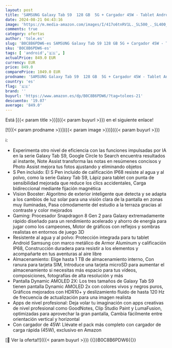 ```yaml
---
layout: post
title: 'SAMSUNG Galaxy Tab S9  128 GB  5G + Cargador 45W - Tablet Android con IA  Ranura MicroSD  S Pen Incluido  Beige  Versión Española '
date: 2024-08-21 04:43:16
image: 'https://m.media-amazon.com/images/I/417o6tnRV1L._SL500_._SL400_.jpg'
comments: true
category: ofertas
author: 'tole.es'
slug: 'B0C8B6PDW6-es SAMSUNG Galaxy Tab S9 128 GB 5G + Cargador 45W - Tablet...'
sku: 'B0C8B6PDW6-es'
tags: [ 'android','🇪🇸', ]
actualPrice: 849.0 EUR
currency: EUR
price: 849.0
comparePrice: 1049.0 EUR
prodname: 'SAMSUNG Galaxy Tab S9  128 GB  5G + Cargador 45W - Tablet Android con IA  Ranura MicroSD  S Pen Incluido  Beige  Versión Española '
country: 'es'
flag: '🇪🇸'
brand: ''
buyurl: 'https://www.amazon.es/dp/B0C8B6PDW6/?tag=tolees-21'
descuento: '19.07'
average: '849.0'
---
```


Está [{{< param title >}}]({{< param buyurl >}}) en el siguiente enlace!

[![{{< param prodname >}}]({{< param image >}})]({{< param buyurl >}})

ℹ️:

- Experimenta otro nivel de eficiencia con las funciones impulsadas por IA en la serie Galaxy Tab S9, Google Circle to Search encuentra resultados al instante, Note Assist transforma las notas en resúmenes concisos y Photo Assist mejora tus fotos ajustando y eliminando objetos
- S Pen incluido: El S Pen incluido de calificación IP68 resiste al agua y al polvo, como la serie Galaxy Tab S9, Lápiz para tablet con punta de sensibilidad mejorada que reduce los clics accidentales, Carga bidireccional mediante fijación magnética
- Vision Booster: Algoritmo de exterior inteligente que detecta y se adapta a los cambios de luz solar para una visión clara de la pantalla en zonas muy iluminadas, Pasa cómodamente del estudio a la terraza gracias al contraste y color mejorados
- Gaming: Procesador Snapdragon 8 Gen 2 para Galaxy extremadamente rápido diseñado para un rendimiento acelerado y ahorro de energía para jugar como los campeones, Motor de gráficos con reflejos y sombras realistas en entornos de juego 3D
- Resistente al agua y al polvo: Protección integrada para tu tablet Android Samsung con marco metálico de Armor Aluminum y calificación IP68, Construcción duradera para resistir a los elementos y acompañarte en tus aventuras al aire libre
- Almacenamiento: Elige hasta 1 TB de almacenamiento interno, Con ranura para tarjeta SIM, Introduce una tarjeta microSD para aumentar el almacenamiento si necesitas más espacio para tus vídeos, composiciones, fotografías de alta resolución y más
- Pantalla Dynamic AMOLED 2X: Los tres tamaños de Galaxy Tab S9 tienen pantalla Dynamic AMOLED 2x con colores vivos y negros puros, Gráficos mejorados con HDR10+ y deslizamiento fluido de hasta 120 Hz de frecuencia de actualización para una imagen realista
- Apps de nivel profesional: Deja volar tu imaginación con apps creativas de nivel profesional como GoodNotes, Clip Studio Paint y LumaFusion, optimizadas para aprovechar la gran pantalla, Cambia fácilmente entre orientación vertical y horizontal
- Con cargador de 45W: Llévate el pack más completo con cargador de carga rápida (45W), exclusivo en Amazon

[🛒 Ver la oferta!!]({{< param buyurl >}})
{{<world>}}B0C8B6PDW6{{</world>}}
